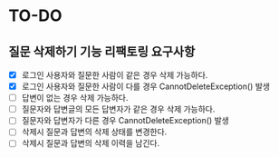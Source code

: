 # TO-DO

## 질문 삭제하기 기능 리팩토링 요구사항
- [x] 로그인 사용자와 질문한 사람이 같은 경우 삭제 가능하다.
- [x] 로그인 사용자와 질문한 사람이 다를 경우 CannotDeleteException() 발생
- [ ] 답변이 없는 경우 삭제 가능하다.
- [ ] 질문자와 답변글의 모든 답변자가 같은 경우 삭제 가능하다.
- [ ] 질문자와 답변자가 다른 경우 CannotDeleteException() 발생
- [ ] 삭제시 질문과 답변의 삭제 상태를 변경한다.
- [ ] 삭제시 질문과 답변의 삭제 이력을 남긴다. 